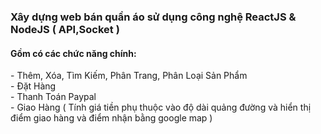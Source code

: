 <h3>Xây dựng web bán quần áo sử dụng công nghệ ReactJS & NodeJS ( API,Socket )</h3>
<h4>Gồm có các chức năng chính: </h4>
    - Thêm, Xóa, Tìm Kiếm, Phân Trang, Phân Loại Sản Phẩm </br>
    - Đặt Hàng </br>
    - Thanh Toán Paypal  </br>
    - Giao Hàng ( Tính giá tiền phụ thuộc vào độ dài quảng đường và hiển thị điểm giao hàng và điểm nhận bằng google map )  </br>
